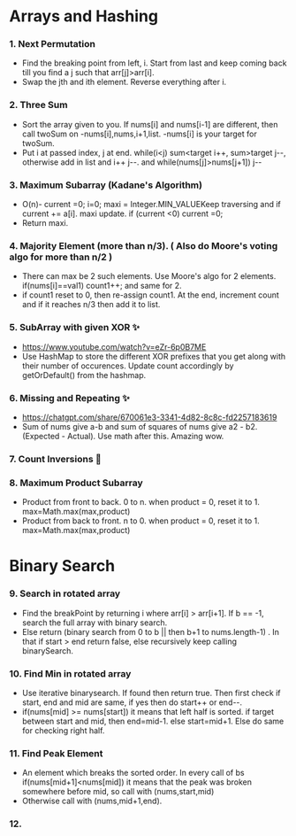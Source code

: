 # Arrays and Hashing

### 1. Next Permutation
  - Find the breaking point from left, i. Start from last and keep coming back till you find a j such that arr[j]>arr[i].
  - Swap the jth and ith element. Reverse everything after i.

### 2. Three Sum
  - Sort the array given to you. If nums[i] and nums[i-1] are different, then call twoSum on -nums[i],nums,i+1,list. -nums[i] is your target for twoSum.
  - Put i at passed index, j at end. while(i<j) sum<target i++, sum>target j--, otherwise add in list and i++ j--. and while(nums[j]>nums[j+1]) j--

### 3. Maximum Subarray (Kadane's Algorithm) 
  - O(n)- current =0; i=0; maxi = Integer.MIN_VALUEKeep traversing and if current += a[i]. maxi update. if (current <0) current =0;
  - Return maxi.

### 4. Majority Element (more than n/3). ( Also do Moore's voting algo for more than n/2 ) 
  - There can max be 2 such elements. Use Moore's algo for 2 elements.  if(nums[i]==val1) count1++; and same for 2.
  - if count1 reset to 0, then re-assign count1. At the end, increment count and if it reaches n/3 then add it to list.

### 5. SubArray with given XOR ✨
  - https://www.youtube.com/watch?v=eZr-6p0B7ME
  - Use HashMap to store the different XOR prefixes that you get along with their number of occurences. Update count accordingly by getOrDefault() from the hashmap.

### 6. Missing and Repeating ✨
  - https://chatgpt.com/share/670061e3-3341-4d82-8c8c-fd2257183619
  - Sum of nums give a-b and sum of squares of nums give a2 - b2. (Expected - Actual). Use math after this. Amazing wow.

### 7. Count Inversions 🤯

### 8. Maximum Product Subarray 
  - Product from front to back. 0 to n. when product = 0, reset it to 1. max=Math.max(max,product)
  - Product from back to front. n to 0. when product = 0, reset it to 1. max=Math.max(max,product)

# Binary Search

### 9. Search in rotated array
  - Find the breakPoint by returning i where arr[i] > arr[i+1]. If b == -1, search the full array with binary search.
  - Else return (binary search from 0 to b || then b+1 to nums.length-1) . In that if start > end return false, else recursively keep calling binarySearch.

### 10. Find Min in rotated array
  - Use iterative binarysearch. If found then return true. Then first check if start, end and mid are same, if yes then do start++ or end--.
  - if(nums[mid] >= nums[start]) it means that left half is sorted. if target between start and mid, then end=mid-1. else start=mid+1. Else do same for checking right half.

### 11. Find Peak Element
  - An element which breaks the sorted order. In every call of bs if(nums[mid+1]<nums[mid]) it means that the peak was broken somewhere before mid, so call with (nums,start,mid)
  - Otherwise call with (nums,mid+1,end).

### 12. 
